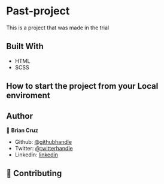 # Past-project

This is a project that was made in the trial

## Built With

- HTML
- SCSS

## How to start the project from your Local enviroment

## Author

👤 **Brian Cruz**

- Github: [@githubhandle](https://github.com/BrianSammit)
- Twitter: [@twitterhandle](https://twitter.com/cruzsammit)
- Linkedin: [linkedin](https://www.linkedin.com/in/brian-sammit-cruz-rodriguez-5877551a8/)

## 🤝 Contributing
